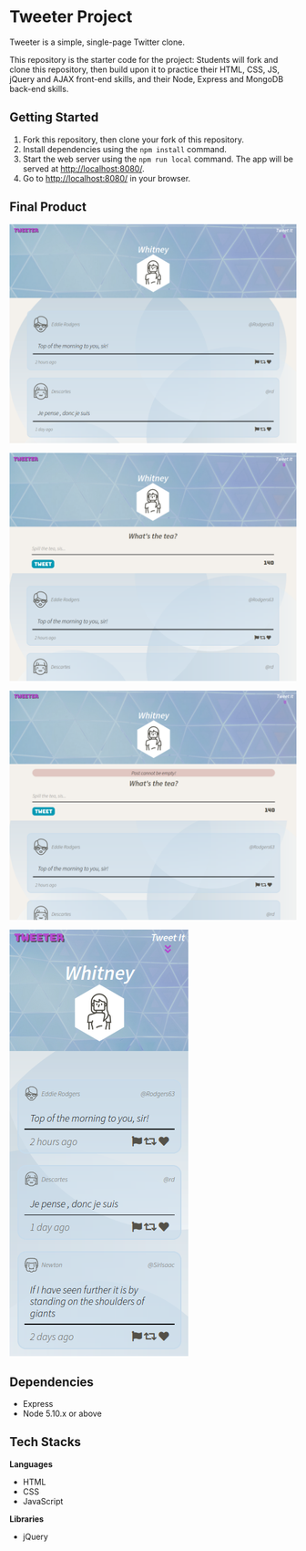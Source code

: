 # Tweeter Project

Tweeter is a simple, single-page Twitter clone.

This repository is the starter code for the project: Students will fork and clone this repository, then build upon it to practice their HTML, CSS, JS, jQuery and AJAX front-end skills, and their Node, Express and MongoDB back-end skills.

## Getting Started

1. Fork this repository, then clone your fork of this repository.
2. Install dependencies using the `npm install` command.
3. Start the web server using the `npm run local` command. The app will be served at <http://localhost:8080/>.
4. Go to <http://localhost:8080/> in your browser.

## Final Product

!["Default Page"](https://github.com/huongw/tweeter/blob/master/docs/default.png?raw=true)

!["New Tweet"](https://raw.githubusercontent.com/huongw/tweeter/master/docs/new-tweet.png)

!["Error Msg"](https://raw.githubusercontent.com/huongw/tweeter/master/docs/error.png)

!["Mobile Screen"](https://raw.githubusercontent.com/huongw/tweeter/master/docs/mobile.png)

## Dependencies

- Express
- Node 5.10.x or above

## Tech Stacks

**Languages**

- HTML
- CSS
- JavaScript

**Libraries**

- jQuery
